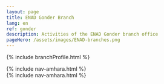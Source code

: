 ```yaml
---
layout: page
title: ENAD Gonder Branch
lang: en
ref: gonder
description: Activities of the ENAD Gonder branch office
pageHero: /assets/images/ENAD-branches.png
---
```

<p>{% include branchProfile.html %}</p>
<aside class="post-aside">
	{% include nav-amhara.html %}
</aside>
<div class="post-content">
	{% include nav-amhara.html %}
</div>